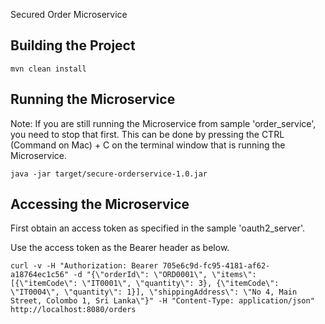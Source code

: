 Secured Order Microservice

## Building the Project
```shell
mvn clean install
```

## Running the Microservice

Note: If you are still running the Microservice from sample 'order_service', you need to stop that first.
This can be done by pressing the CTRL (Command on Mac) + C on the terminal window that is running the Microservice.
```shell
java -jar target/secure-orderservice-1.0.jar
```

## Accessing the Microservice
First obtain an access token as specified in the sample 'oauth2_server'.

Use the access token as the Bearer header as below.

```
curl -v -H "Authorization: Bearer 705e6c9d-fc95-4181-af62-a18764ec1c56" -d "{\"orderId\": \"ORD0001\", \"items\": [{\"itemCode\": \"IT0001\", \"quantity\": 3}, {\"itemCode\": \"IT0004\", \"quantity\": 1}], \"shippingAddress\": \"No 4, Main Street, Colombo 1, Sri Lanka\"}" -H "Content-Type: application/json" http://localhost:8080/orders
```